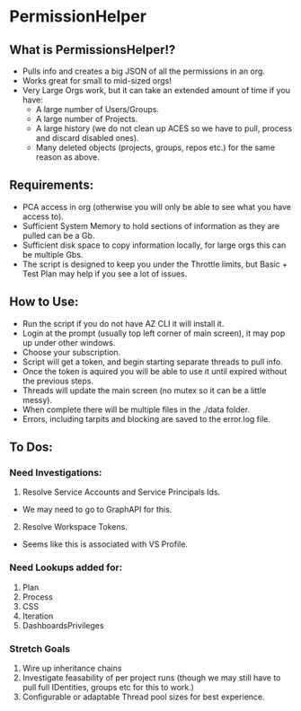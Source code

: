 # PermissionHelper

## What is PermissionsHelper!?
- Pulls info and creates a big JSON of all the permissions in an org.
- Works great for small to mid-sized orgs!
- Very Large Orgs work, but it can take an extended amount of time if you have:
  - A large number of Users/Groups.
  - A large number of Projects. 
  - A large history (we do not clean up ACES so we have to pull, process and discard disabled ones).
  - Many deleted objects (projects, groups, repos etc.) for the same reason as above.

## Requirements:
- PCA access in org (otherwise you will only be able to see what you have access to).
- Sufficient System Memory to hold sections of information as they are pulled can be a Gb.
- Sufficient disk space to copy information locally, for large orgs this can be multiple Gbs.
- The script is designed to keep you under the Throttle limits, but Basic + Test Plan may help if you see a lot of issues.

## How to Use:
- Run the script if you do not have AZ CLI it will install it.
- Login at the prompt (usually top left corner of main screen), it may pop up under other windows.
- Choose your subscription.
- Script will get a token, and begin starting separate threads to pull info.
- Once the token is aquired you will be able to use it until expired without the previous steps.
- Threads will update the main screen (no mutex so it can be a little messy).
- When complete there will be multiple files in the ./data folder.
- Errors, including tarpits and blocking are saved to the error.log file.

## To Dos:

### Need Investigations:
 1. Resolve Service Accounts and Service Principals Ids.
   - We may need to go to GraphAPI for this.
 2. Resolve Workspace Tokens.
   - Seems like this is associated with VS Profile.

### Need Lookups added for:
 1. Plan 
 2. Process 
 3. CSS 
 4. Iteration 
 6. DashboardsPrivileges

### Stretch Goals
 1. Wire up inheritance chains
 2. Investigate feasability of per project runs (though we may still have to pull full IDentities, groups etc for this to work.)
 3. Configurable or adaptable Thread pool sizes for best experience.